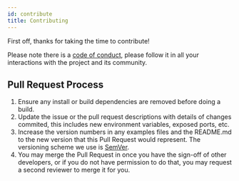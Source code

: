 ```yaml
---
id: contribute
title: Contributing
---
```


First off, thanks for taking the time to contribute!

Please note there is a [code of conduct](/docs/code-of-conduct), please follow
it in all your interactions with the project and its community.

## Pull Request Process

1. Ensure any install or build dependencies are removed before doing a build.
2. Update the issue or the pull request descriptions with details of changes
   commited, this includes new environment variables, exposed ports, etc.
3. Increase the version numbers in any examples files and the README.md to the
   new version that this Pull Request would represent. The versioning scheme we
   use is [SemVer](http://semver.org/).
4. You may merge the Pull Request in once you have the sign-off of other
   developers, or if you do not have permission to do that, you may request a
   second reviewer to merge it for you.